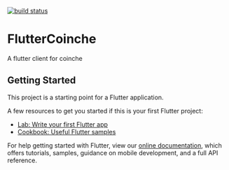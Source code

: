 [![build status](https://github.com/OroshiX/coinche/workflows/Test,%20Build%20and%20Release%20apk/badge.svg)](https://github.com/OroshiX/coinche/actions)

# FlutterCoinche

A flutter client for coinche

## Getting Started

This project is a starting point for a Flutter application.

A few resources to get you started if this is your first Flutter project:

- [Lab: Write your first Flutter app](https://flutter.dev/docs/get-started/codelab)
- [Cookbook: Useful Flutter samples](https://flutter.dev/docs/cookbook)

For help getting started with Flutter, view our
[online documentation](https://flutter.dev/docs), which offers tutorials,
samples, guidance on mobile development, and a full API reference.
